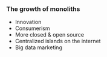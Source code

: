 ###  The growth of monoliths

* Innovation
* Consumerism
* More closed & open source
* Centralized islands on the internet
* Big data marketing  